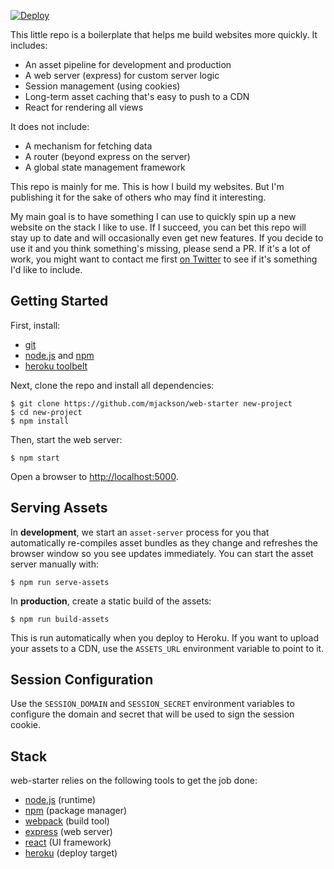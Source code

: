 [![Deploy](https://www.herokucdn.com/deploy/button.svg)](https://heroku.com/deploy)

This little repo is a boilerplate that helps me build websites more quickly. It includes:

- An asset pipeline for development and production
- A web server (express) for custom server logic
- Session management (using cookies)
- Long-term asset caching that's easy to push to a CDN
- React for rendering all views

It does not include:

- A mechanism for fetching data
- A router (beyond express on the server)
- A global state management framework

This repo is mainly for me. This is how I build my websites. But I'm publishing it for the sake of others who may find it interesting.

My main goal is to have something I can use to quickly spin up a new website on the stack I like to use. If I succeed, you can bet this repo will stay up to date and will occasionally even get new features. If you decide to use it and you think something's missing, please send a PR. If it's a lot of work, you might want to contact me first [on Twitter](https://twitter.com/mjackson) to see if it's something I'd like to include.

## Getting Started

First, install:

- [git](https://git-scm.com/)
- [node.js](https://nodejs.org/) and [npm](https://www.npmjs.com/)
- [heroku toolbelt](https://toolbelt.heroku.com/)

Next, clone the repo and install all dependencies:

    $ git clone https://github.com/mjackson/web-starter new-project
    $ cd new-project
    $ npm install

Then, start the web server:

    $ npm start

Open a browser to [http://localhost:5000](http://localhost:5000).

## Serving Assets

In **development**, we start an `asset-server` process for you that automatically re-compiles asset bundles as they change and refreshes the browser window so you see updates immediately. You can start the asset server manually with:

    $ npm run serve-assets

In **production**, create a static build of the assets:

    $ npm run build-assets

This is run automatically when you deploy to Heroku. If you want to upload your assets to a CDN, use the `ASSETS_URL` environment variable to point to it.

## Session Configuration

Use the `SESSION_DOMAIN` and `SESSION_SECRET` environment variables to configure the domain and secret that will be used to sign the session cookie.

## Stack

web-starter relies on the following tools to get the job done:

- [node.js](https://nodejs.org/) (runtime)
- [npm](https://www.npmjs.com/) (package manager)
- [webpack](https://webpack.github.io/) (build tool)
- [express](http://expressjs.com/) (web server)
- [react](https://facebook.github.io/react/) (UI framework)
- [heroku](https://heroku.com/) (deploy target)

